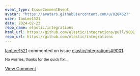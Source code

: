 ```yaml
---
event_type: IssueCommentEvent
avatar: "https://avatars.githubusercontent.com/u/828452?"
user: IanLee1521
date: 2024-02-22
repo_name: elastic/integrations
html_url: https://github.com/elastic/integrations/pull/9001
repo_url: https://github.com/elastic/integrations
---
```


<a href='https://github.com/IanLee1521' target='_blank'>IanLee1521</a> commented on issue <a href='https://github.com/elastic/integrations/pull/9001' target='_blank'>elastic/integrations#9001</a>.

<small>No worries, thanks for the quick fix!...</small>

<a href='https://github.com/elastic/integrations/pull/9001' target='_blank'>View Comment</a>